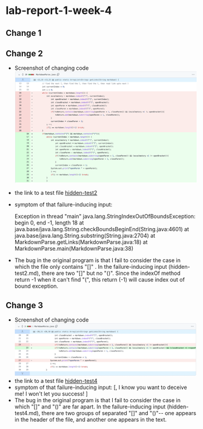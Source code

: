 # lab-report-1-week-4
## Change 1

## Change 2
* Screenshot of changing code
![change2](screen_shot_week_4/change2.png)
* the link to a test file [hidden-test2](https://github.com/molan0426/markdown-parser/blob/main/hidden-test2.md)
* symptom of that failure-inducing input: 
    
    Exception in thread "main" java.lang.StringIndexOutOfBoundsException: begin 0, end -1, length 18
        at java.base/java.lang.String.checkBoundsBeginEnd(String.java:4601)
        at java.base/java.lang.String.substring(String.java:2704)
        at MarkdownParse.getLinks(MarkdownParse.java:18)
        at MarkdownParse.main(MarkdownParse.java:38)

* The bug in the original program is that I fail to consider the case in which the file only contains "[]" . In the failure-inducing input (hidden-test2.md), there are two "[]" but no "()". Since the indexOf method return -1 when it can't find "(", this return (-1) will cause index out of bound exception.

## Change 3
* Screenshot of changing code
![change3](screen_shot_week_4/change3.png)
* the link to a test file [hidden-test4](https://github.com/molan0426/markdown-parser/blob/main/hidden-test4.md)
* symptom of that failure-inducing input: [, I know you want to deceive me! I won't let you success! ]
* The bug in the original program is that I fail to consider the case in which "[]" and "()" are far apart. In the failure-inducing input (hidden-test4.md), there are two groups of separated "[]" and "()"-- one appears in the header of the file, and another one appears in the text.